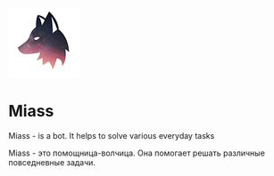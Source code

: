 ![alt text](Miass_github_128.png) 
# Miass
Miass - is a bot. It helps to solve various everyday tasks

Miass - это помощница-волчица. Она помогает решать различные повседневные задачи.

